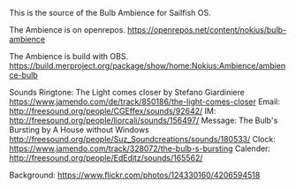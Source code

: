 This is the source of the Bulb Ambience for Sailfish OS.

The Ambience is on openrepos. https://openrepos.net/content/nokius/bulb-ambience 

The Ambience is build with OBS. https://build.merproject.org/package/show/home:Nokius:Ambience/ambience-bulb

Sounds
Ringtone: The Light comes closer by Stefano Giardiniere https://www.jamendo.com/de/track/850186/the-light-comes-closer
Email: http://freesound.org/people/CGEffex/sounds/92642/
IM: http://freesound.org/people/liorcali/sounds/156497/
Message: The Bulb's Bursting by A House without Windows http://freesound.org/people/Suz_Soundcreations/sounds/180533/
Clock: https://www.jamendo.com/track/328072/the-bulb-s-bursting
Calender: http://freesound.org/people/EdEditz/sounds/165562/

Background: https://www.flickr.com/photos/124330160/4206594518